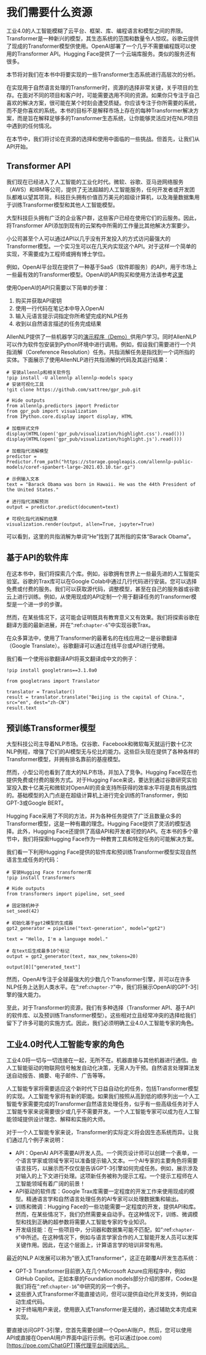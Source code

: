 # 我们需要什么资源

工业4.0的人工智能模糊了云平台、框架、库、编程语言和模型之间的界限。Transformer是一种新兴的模型，其生态系统的范围和数量令人惊叹。谷歌云提供了现成的Transformer模型供使用。OpenAI部署了一个几乎不需要编程既可以使用的Transformer API。Hugging Face提供了一个云端库服务。类似的服务还有很多。

本节将对我们在本书中将要实现的一些Transformer生态系统进行高层次的分析。

在实现用于自然语言处理的Transformer时，资源的选择非常关键，关乎项目的生存。在面对不同的项目和客户时，可能需要选用不同的资源。如果你只专注于自己喜欢的解决方案，很可能在某个时刻会遭受质疑。你应该专注于你所需要的系统，而不是你喜欢的系统。本书的目标不是解释市场上存在的每种Transformer解决方案，而是旨在解释足够多的Transformer生态系统，让你能够灵活应对在NLP项目中遇到的任何情况。

在本节中，我们将讨论在资源的选择和使用中面临的一些挑战。但首先，让我们从API开始。

## Transformer API

我们现在已经进入了人工智能的工业化时代。微软、谷歌、亚马逊网络服务（AWS）和IBM等公司，提供了无法超越的人工智能服务，任何开发者或开发团队都难以望其项背。科技巨头拥有价值百万美元的超级计算机，以及海量数据集用于训练Transformer模型和其他人工智能模型。

大型科技巨头拥有广泛的企业客户群，这些客户已经在使用它们的云服务。因此，将Transformer API添加到现有的云架构中所需的工作量比其他解决方案要少。

小公司甚至个人可以通过API以几乎没有开发投入的方式访问最强大的Transformer模型。一个实习生可以在几天内实现这个API。对于这样一个简单的实现，不需要成为工程师或拥有博士学位。

例如，OpenAI平台现在提供了一种基于SaaS（软件即服务）的API，用于市场上一些最有效的Transformer模型。OpenAI的API购买和使用方法请参考[这里](https://openai.com/blog/openai-api)

使用OpenAI的API只需要以下简单的步骤：

1. 购买并获取API密钥
2. 使用一行代码在笔记本中导入OpenAI
3. 输入元语言提示词指定你所希望完成的NLP任务
4. 收到以自然语言描述的任务完成结果

AllenNLP提供了一些机器学习的[演示程序（Demo）](https://allenai.org/demos)供用户学习。同时AllenNLP可以作为软件包安装到Python环境中进行调用。例如，假设我们需要进行一个共指消解（Coreference Resolution）任务。共指消解任务是指找到一个词所指的实体。下面展示了使用AllenNLP进行共指消解的代码及其运行结果：

```{.python }
# 安装allennlp和相关软件包
!pip install -U allennlp allennlp-models spacy
# 安装可视化工具
!git clone https://github.com/sattree/gpr_pub.git
```

```{.python .input}
# Hide outputs
from allennlp.predictors import Predictor
from gpr_pub import visualization
from IPython.core.display import display, HTML

# 加载样式文件
display(HTML(open('gpr_pub/visualization/highlight.css').read()))
display(HTML(open('gpr_pub/visualization/highlight.js').read()))

# 加载指代消解模型
predictor = Predictor.from_path("https://storage.googleapis.com/allennlp-public-models/coref-spanbert-large-2021.03.10.tar.gz")
```

```{.python .input}
# 示例输入文本
text = "Barack Obama was born in Hawaii. He was the 44th President of the United States."

# 进行指代消解预测
output = predictor.predict(document=text)

# 可视化指代消解的结果
visualization.render(output, allen=True, jupyter=True)
```

可以看到，这里的共指消解为单词“He”找到了其所指的实体“Barack Obama”。

## 基于API的软件库

在这本书中，我们将探索几个库。例如，谷歌拥有世界上一些最先进的人工智能实验室。谷歌的Trax库可以在Google Colab中通过几行代码进行安装。您可以选择免费或付费的服务。我们可以获取源代码，调整模型，甚至在自己的服务器或谷歌云上进行训练。例如，从使用现成的API定制一个用于翻译任务的Transformer模型是一个进一步的步骤。

然而，在某些情况下，这可能会证明既具有教育意义又有效果。我们将探索谷歌在翻译方面的最新进展，并在“:ref:`chapter-6`”中实现谷歌Trax。

在众多算法中，使用了Transformer的最著名的在线应用之一是谷歌翻译（Google Translate）。谷歌翻译可以通过在线平台或API进行使用。

我们看一个使用谷歌翻译API将英文翻译成中文的例子：

```{.python }
!pip install googletrans==3.1.0a0
```

```{.python .input}
from googletrans import Translator

translator = Translator()
result = translator.translate("Beijing is the capital of China.", src="en", dest="zh-CN")
result.text
```

## 预训练Transformer模型

大型科技公司主导着NLP市场。仅谷歌、Facebook和微软每天就运行数十亿次NLP例程，增强了它们的AI模型无与伦比的能力。这些巨头现在提供了各种各样的Transformer模型，并拥有排名靠前的基座模型。

然而，小型公司也看到了庞大的NLP市场，并加入了竞争。Hugging Face现在也提供免费或付费的服务方式。对于Hugging Face来说，要达到通过谷歌研究实验室投入数十亿美元和微软对OpenAI的资金支持所获得的效率水平将是具有挑战性的。基础模型的入门点是在超级计算机上进行完全训练的Transformer，例如GPT-3或Google BERT。

Hugging Face采用了不同的方法，并为各种任务提供了广泛且数量众多的Transformer模型，这是一种有趣的理念。Hugging Face提供了灵活的模型选择。此外，Hugging Face还提供了高级API和开发者可控的API。在本书的多个章节中，我们将探索Hugging Face作为一种教育工具和特定任务的可能解决方案。

我们看一下利用Hugging Face提供的软件库和预训练Transformer模型实现自然语言生成任务的代码：

```{.python }
# 安装Hugging Face transformer库
!pip install transformers
```

```{.python .input}
# Hide outputs
from transformers import pipeline, set_seed

# 固定随机种子
set_seed(42)

# 初始化基于gpt2模型的生成器
gpt2_generator = pipeline("text-generation", model="gpt2")

text = "Hello, I'm a language model."

# 在text后生成最多10个标记
output = gpt2_generator(text, max_new_tokens=20)
```

```{.python .input}
output[0]["generated_text"]
```

然而，OpenAI专注于全球最强大的少数几个Transformer引擎，并可以在许多NLP任务上达到人类水平。在“:ref:`chapter-7`”中，我们将展示OpenAI的GPT-3引擎的强大能力。

至此，对于Transformer的资源，我们有多种选择（Transformer API、基于API的软件库、以及预训练Transformer模型）。这些相对立且经常冲突的选择给我们留下了许多可能的实施方式。因此，我们必须明确工业4.0人工智能专家的角色。

## 工业4.0时代人工智能专家的角色

工业4.0将一切与一切连接在一起，无所不在。机器直接与其他机器进行通信。由人工智能驱动的物联网信号触发自动化决策，无需人为干预。自然语言处理算法发送自动报告、摘要、电子邮件、广告等等。

人工智能专家将需要适应这个新时代下日益自动化的任务，包括Transformer模型的实现。人工智能专家将有新的职能。如果我们按照从高到低的顺序列出一个人工智能专家需要完成的Transformer自然语言处理任务，似乎有一些高级任务对于人工智能专家来说需要很少或几乎不需要开发。一个人工智能专家可以成为在人工智能领域提供设计理念、解释和实施的大师。

对于一个人工智能专家来说，Transformer的实际定义将会因生态系统而异。让我们通过几个例子来说明：

- API：OpenAI API不需要AI开发人员。一个网页设计师可以创建一个表单，一个语言学家或领域专家可以准备提示输入文本。一个AI专家的主要角色将需要语言技巧，以展示而不仅仅是告诉GPT-3引擎如何完成任务。例如，展示涉及对输入的上下文进行处理。这项新任务被称为提示工程。一个提示工程师在人工智能领域有着广阔的前景！
- API驱动的软件库：Google Trax库需要一定程度的开发工作来使用现成的模型。精通语言学和自然语言处理任务的AI专家可以处理数据集和输出。
- 训练和微调：Hugging Face的一些功能需要一定程度的开发，提供API和库。然而，在某些情况下，我们仍然需要亲自动手。在这种情况下，训练、微调模型和找到正确的超参数将需要人工智能专家的专业知识。
- 开发级技能：在一些项目中，分词器和数据集可能不匹配，如“:ref:`chapter-9`”中所述。在这种情况下，例如与语言学家合作的人工智能开发人员可以发挥关键作用。因此，在这个层面上，计算语言学的培训非常有用。

最近的NLP AI发展可以称为"嵌入式Transformer"，这正在颠覆AI开发生态系统：

- GPT-3 Transformer目前嵌入在几个Microsoft Azure应用程序中，例如GitHub Copilot。正如本章的Foundation models部分介绍的那样，Codex是我们将在“:ref:`chapter-16`”中研究的另一个例子。
- 这些嵌入式Transformer不能直接访问，但可以提供自动化开发支持，例如自动生成代码。
- 对于终端用户来说，使用嵌入式Transformer是无缝的，通过辅助文本完成来实现。

要直接访问GPT-3引擎，您首先需要创建一个OpenAI账户。然后，您可以使用API或直接在OpenAI用户界面中运行示例。也可以通过(poe.com)[https://poe.com/ChatGPT]等代理平台间接访问。
